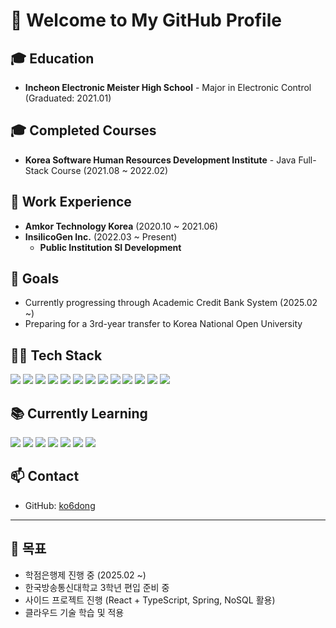 <!--
## Hi there 👋

**ko6dong/ko6dong** is a ✨ _special_ ✨ repository because its `README.md` (this file) appears on your GitHub profile.

Here are some ideas to get you started:

- 🔭 I’m currently working on ...
- 🌱 I’m currently learning ...
- 👯 I’m looking to collaborate on ...
- 🤔 I’m looking for help with ...
- 💬 Ask me about ...
- 📫 How to reach me: ...
- 😄 Pronouns: ...
- ⚡ Fun fact: ...
-->

# 👋 Welcome to My GitHub Profile

## 🎓 Education
- **Incheon Electronic Meister High School** - Major in Electronic Control (Graduated: 2021.01)

## 🎓 Completed Courses
- **Korea Software Human Resources Development Institute** - Java Full-Stack Course (2021.08 ~ 2022.02)

## 💼 Work Experience
- **Amkor Technology Korea** (2020.10 ~ 2021.06)
- **InsilicoGen Inc.** (2022.03 ~ Present)
  - **Public Institution SI Development**

## 🎯 Goals
- Currently progressing through Academic Credit Bank System (2025.02 ~)
- Preparing for a 3rd-year transfer to Korea National Open University

## 🧑‍💻 Tech Stack
<p>
  <a href="https://www.java.com"><img src="https://img.shields.io/badge/Java-007396?style=flat&logo=java&logoColor=white"></a>
  <a href="https://www.javascript.com"><img src="https://img.shields.io/badge/JavaScript-F7DF1E?style=flat&logo=javascript&logoColor=black"></a>
  <a href="https://developer.mozilla.org/en-US/docs/Web/HTML"><img src="https://img.shields.io/badge/HTML-E34F26?style=flat&logo=html5&logoColor=white"></a>
  <a href="https://developer.mozilla.org/en-US/docs/Web/CSS"><img src="https://img.shields.io/badge/CSS-1572B6?style=flat&logo=css3&logoColor=white"></a>
  <a href="https://jquery.com"><img src="https://img.shields.io/badge/jQuery-0769AD?style=flat&logo=jquery&logoColor=white"></a>
  <a href="https://spring.io"><img src="https://img.shields.io/badge/Spring-6DB33F?style=flat&logo=spring&logoColor=white"></a>
  <a href="https://mybatis.org"><img src="https://img.shields.io/badge/MyBatis-1B1B1B?style=flat&logo=mybatis&logoColor=white"></a>
  <a href="https://www.docker.com"><img src="https://img.shields.io/badge/Docker-2496ED?style=flat&logo=docker&logoColor=white"></a>
  <a href="https://www.jenkins.io"><img src="https://img.shields.io/badge/Jenkins-D24939?style=flat&logo=jenkins&logoColor=white"></a>
  <a href="#"><img src="https://img.shields.io/badge/SQL-CC2927?style=flat&logo=microsoftsqlserver&logoColor=white"></a>
  <a href="https://www.mysql.com"><img src="https://img.shields.io/badge/MySQL-4479A1?style=flat&logo=mysql&logoColor=white"></a>
  <a href="https://www.postgresql.org"><img src="https://img.shields.io/badge/PostgreSQL-336791?style=flat&logo=postgresql&logoColor=white"></a>
  <a href="#"><img src="https://img.shields.io/badge/RDBMS-FF6F00?style=flat&logo=databricks&logoColor=white"></a>
</p>

## 📚 Currently Learning
<p>
  <a href="https://reactjs.org"><img src="https://img.shields.io/badge/React-61DAFB?style=flat&logo=react&logoColor=black"></a>
  <a href="https://www.typescriptlang.org"><img src="https://img.shields.io/badge/TypeScript-3178C6?style=flat&logo=typescript&logoColor=white"></a>
  <a href="https://spring.io/projects/spring-boot"><img src="https://img.shields.io/badge/Spring%20Boot-6DB33F?style=flat&logo=springboot&logoColor=white"></a>
  <a href="https://www.mongodb.com"><img src="https://img.shields.io/badge/MongoDB-47A248?style=flat&logo=mongodb&logoColor=white"></a>
  <a href="https://kubernetes.io"><img src="https://img.shields.io/badge/Kubernetes-326CE5?style=flat&logo=kubernetes&logoColor=white"></a>
  <a href="https://www.atlassian.com/devops"><img src="https://img.shields.io/badge/DevOps-0075A8?style=flat&logo=devops&logoColor=white"></a>
  <a href="https://redis.io"><img src="https://img.shields.io/badge/Redis-D92C3F?style=flat&logo=redis&logoColor=white"></a>
</p>

## 📫 Contact
- GitHub: [ko6dong](https://github.com/ko6dong)


---

## 🎯 목표
- 학점은행제 진행 중 (2025.02 ~)
- 한국방송통신대학교 3학년 편입 준비 중
- 사이드 프로젝트 진행 (React + TypeScript, Spring, NoSQL 활용)
- 클라우드 기술 학습 및 적용

